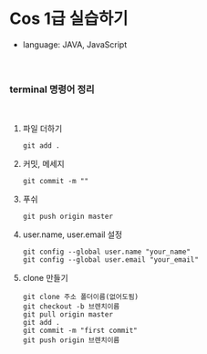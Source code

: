 # Cos 1급 실습하기

- language: JAVA, JavaScript
<br><br><br>


### terminal 명령어 정리
<br>

1. 파일 더하기
	```
	git add .
	```   

2. 커밋, 메세지
	```
	git commit -m ""
	```   

3. 푸쉬   
	```
	git push origin master
	```
	
4. user.name, user.email 설정
	```
	git config --global user.name "your_name"
	git config --global user.email "your_email"
	```

5. clone 만들기
	```
	git clone 주소 폴더이름(없어도됨)
	git checkout -b 브렌치이름   
	git pull origin master   
	git add .
	git commit -m "first commit"
	git push origin 브렌치이름
	```